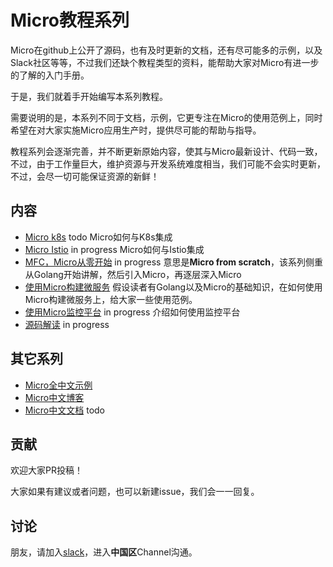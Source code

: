 # Micro教程系列

Micro在github上公开了源码，也有及时更新的文档，还有尽可能多的示例，以及Slack社区等等，不过我们还缺个教程类型的资料，能帮助大家对Micro有进一步的了解的入门手册。

于是，我们就着手开始编写本系列教程。

需要说明的是，本系列不同于文档，示例，它更专注在Micro的使用范例上，同时希望在对大家实施Micro应用生产时，提供尽可能的帮助与指导。

教程系列会逐渐完善，并不断更新原始内容，使其与Micro最新设计、代码一致，不过，由于工作量巨大，维护资源与开发系统难度相当，我们可能不会实时更新，不过，会尽一切可能保证资源的新鲜！

## 内容

- [Micro k8s](./micro-k8s) todo Micro如何与K8s集成
- [Micro Istio](./micro-istio) in progress Micro如何与Istio集成
- [MFC，Micro从零开始](./micro-from-scratch) in progress 意思是**Micro from scratch**，该系列侧重从Golang开始讲解，然后引入Micro，再逐层深入Micro
- [使用Micro构建微服务](./microservice-in-micro) 假设读者有Golang以及Micro的基础知识，在如何使用Micro构建微服务上，给大家一些使用范例。
- [使用Micro监控平台](./platform-web) in progress 介绍如何使用监控平台
- [源码解读](./source-code-guide) in progress

## 其它系列

- [Micro全中文示例][cn-examples]
- [Micro中文博客][cn-blogs]
- [Micro中文文档][cn-docs] todo

## 贡献

欢迎大家PR投稿！

大家如果有建议或者问题，也可以新建issue，我们会一一回复。

## 讨论

朋友，请加入[slack](http://slack.micro.mu/)，进入**中国区**Channel沟通。

[cn-examples]: https://github.com/micro-in-cn/tutorials/examples
[cn-blogs]: https://micro.mu/blog/cn/
[cn-docs]: https://micro.mu/docs/cn/